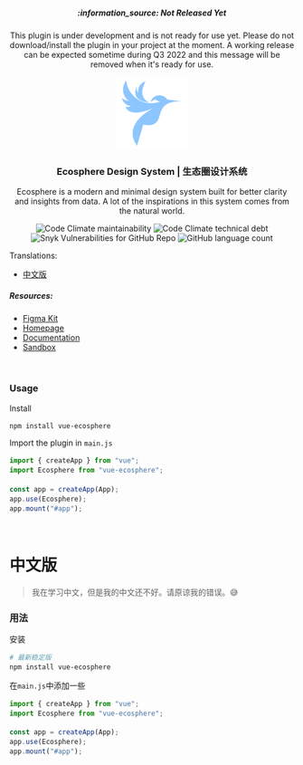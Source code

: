 <h5 align="center">:information_source: Not Released Yet</h5>
<p align="center">This plugin is under development and is not ready for use yet. Please do not download/install the plugin in your project at the moment. A working release can be expected sometime during Q3 2022 and this message will be removed when it's ready for use.</p>

<p align="center"><img src="public/img/logo.png" width="128" /></p>
<h3 align="center">Ecosphere Design System | 生态圈设计系统</h3>
<p  align="center">Ecosphere is a modern and minimal design system built for better clarity and insights from data. A lot of the inspirations in this system comes from the natural world.</p>

<p align="center">
<img alt="Code Climate maintainability" src="https://img.shields.io/codeclimate/maintainability-percentage/bacon-delight/vue-ecosphere?label=Maintainability&style=flat-square">
<img alt="Code Climate technical debt" src="https://img.shields.io/codeclimate/tech-debt/bacon-delight/vue-ecosphere?label=Technical%20Debt&style=flat-square">
<img alt="Snyk Vulnerabilities for GitHub Repo" src="https://img.shields.io/snyk/vulnerabilities/github/bacon-delight/vue-ecosphere?label=Vulnerabilities&style=flat-square">
<img alt="GitHub language count" src="https://img.shields.io/github/languages/count/bacon-delight/vue-ecosphere?label=Languages&style=flat-square">
</p>

Translations:

- [中文版](#中文版)

##### Resources:

- [Figma Kit](https://www.figma.com/community/file/1067444265295956708/Ecosphere-Design-System)
- [Homepage](https://ecosphere.dev/)
- [Documentation](https://docs.ecosphere.dev/)
- [Sandbox](https://codesandbox.io/s/vue-ecosphere-ooudb)

<br/>

### Usage

Install

```sh
npm install vue-ecosphere
```

Import the plugin in `main.js`

```js
import { createApp } from "vue";
import Ecosphere from "vue-ecosphere";

const app = createApp(App);
app.use(Ecosphere);
app.mount("#app");
```

<br/>

# 中文版

> 我在学习中文，但是我的中文还不好。请原谅我的错误。:sweat_smile:

### 用法

安装

```sh
# 最新稳定版
npm install vue-ecosphere
```

在`main.js`中添加一些

```js
import { createApp } from "vue";
import Ecosphere from "vue-ecosphere";

const app = createApp(App);
app.use(Ecosphere);
app.mount("#app");
```
